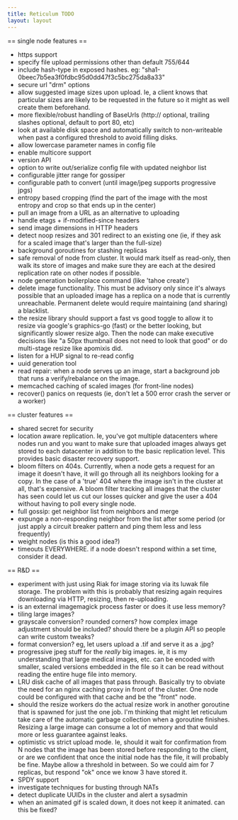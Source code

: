 ```yaml
---
title: Reticulum TODO
layout: layout
---
```


== single node features ==

* https support
* specify file upload permissions other than default 755/644
* include hash-type in exposed hashes. eg: "sha1-0beec7b5ea3f0fdbc95d0dd47f3c5bc275da8a33"
* secure url "drm" options
* allow suggested image sizes upon upload. Ie, a client knows that
  particular sizes are likely to be requested in the future so it
  might as well create them beforehand.
* more flexible/robust handling of BaseUrls (http:// optional,
  trailing slashes optional, default to port 80, etc)
* look at available disk space and automatically switch to
  non-writeable when past a configured threshold to avoid filling
  disks.
* allow lowercase parameter names in config file
* enable multicore support
* version API
* option to write out/serialize config file with updated neighbor list
* configurable jitter range for gossiper
* configurable path to convert (until image/jpeg supports progressive
  jpgs)
* entropy based cropping (find the part of the image with the most
  entropy and crop so that ends up in the center)
* pull an image from a URL as an alternative to uploading
* handle etags + if-modified-since headers
* send image dimensions in HTTP headers
* detect noop resizes and 301 redirect to an existing one (ie, if they
  ask for a scaled image that's larger than the full-size)
* background goroutines for stashing replicas
* safe removal of node from cluster. It would mark itself as
  read-only, then walk its store of images and make sure they are each
  at the desired replication rate on other nodes if possible.
* node generation boilerplace command (like 'tahoe create')
* delete image functionality. This must be advisory only since it's
  always possible that an uploaded image has a replica on a node that
  is currently unreachable. Permanent delete would require maintaining
  (and sharing) a blacklist.
* the resize library should support a fast vs good toggle to allow it
  to resize via google's graphics-go (fast) or the better looking, but
  significantly slower resize algo. Then the node can make executive
  decisions like "a 50px thumbnail does not need to look that good" or
  do multi-stage resize like apomixis did.
* listen for a HUP signal to re-read config
* uuid generation tool
* read repair: when a node serves up an image, start a background job
  that runs a verify/rebalance on the image.
* memcached caching of scaled images (for front-line nodes)
* recover() panics on requests (ie, don't let a 500 error crash the
  server or a worker)

== cluster features ==

* shared secret for security
* location aware replication. Ie, you've got multiple datacenters
  where nodes run and you want to make sure that uploaded images
  always get stored to each datacenter in addition to the basic
  replication level. This provides basic disaster recovery support.
* bloom filters on 404s. Currently, when a node gets a request for an
	image it doesn't have, it will go through all its neighbors looking
	for a copy. In the case of a 'true' 404 where the image isn't in the
	cluster at all, that's expensive. A bloom filter tracking all images
	that the cluster has seen could let us cut our losses quicker and
	give the user a 404 without having to poll every single node.
* full gossip: get neighbor list from neighbors and merge
* expunge a non-responding neighbor from the list after some period
  (or just apply a circuit breaker pattern and ping them less and less
  frequently)
* weight nodes (is this a good idea?)
* timeouts EVERYWHERE. if a node doesn't respond within a set time,
	consider it dead.

== R&D ==

* experiment with just using Riak for image storing via its luwak file
  storage. The problem with this is probably that resizing again
  requires downloading via HTTP, resizing, then re-uploading.
* is an external imagemagick process faster or does it use less memory?
* tiling large images?
* grayscale conversion? rounded corners? how complex image adjustment
  should be included? should there be a plugin API so people can write
  custom tweaks?
* format conversion? eg, let users upload a .tif and serve it as a .jpg?
* progressive jpeg stuff for the *really* big images. ie, it is my
  understanding that large medical images, etc. can be encoded with
  smaller, scaled versions embedded in the file so it can be read
  without reading the entire huge file into memory.
* LRU disk cache of all images that pass through. Basically try to
  obviate the need for an nginx caching proxy in front of the
  cluster. One node could be configured with that cache and be the
  "front" node. 
* should the resize workers do the actual resize work in another
  goroutine that is spawned for just the one job. I'm thinking that
  might let reticulum take care of the automatic garbage collection
  when a goroutine finishes. Resizing a large image can consume a lot
  of memory and that would more or less guarantee against leaks.
* optimistic vs strict upload mode. Ie, should it wait for
  confirmation from N nodes that the image has been stored before
  responding to the client, or are we confident that once the initial
  node has the file, it will probably be fine. Maybe allow a threshold
  in between. So we could aim for 7 replicas, but respond "ok" once we
  know 3 have stored it.
* SPDY support
* investigate techniques for busting through NATs
* detect duplicate UUIDs in the cluster and alert a sysadmin
* when an animated gif is scaled down, it does not keep it
  animated. can this be fixed?
